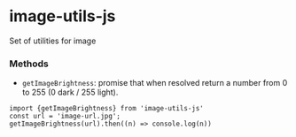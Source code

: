 # image-utils-js
Set of utilities for image

### Methods

- `getImageBrightness`: promise that when resolved return a number from 0 to 255 (0 dark / 255 light).
```
import {getImageBrightness} from 'image-utils-js'
const url = 'image-url.jpg';
getImageBrightness(url).then((n) => console.log(n))
```
